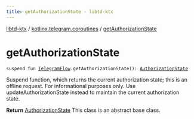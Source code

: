 ```yaml
---
title: getAuthorizationState - libtd-ktx
---
```


[libtd-ktx](../index.html) / [kotlinx.telegram.coroutines](index.html) / [getAuthorizationState](./get-authorization-state.html)

# getAuthorizationState

`suspend fun `[`TelegramFlow`](../kotlinx.telegram.core/-telegram-flow/index.html)`.getAuthorizationState(): `[`AuthorizationState`](https://tdlibx.github.io/td/docs/org/drinkless/td/libcore/telegram/TdApi.AuthorizationState.html)

Suspend function, which returns the current authorization state; this is an offline request. For
informational purposes only. Use updateAuthorizationState instead to maintain the current
authorization state.

**Return**
[AuthorizationState](https://tdlibx.github.io/td/docs/org/drinkless/td/libcore/telegram/TdApi.AuthorizationState.html) This class is an abstract base class.

